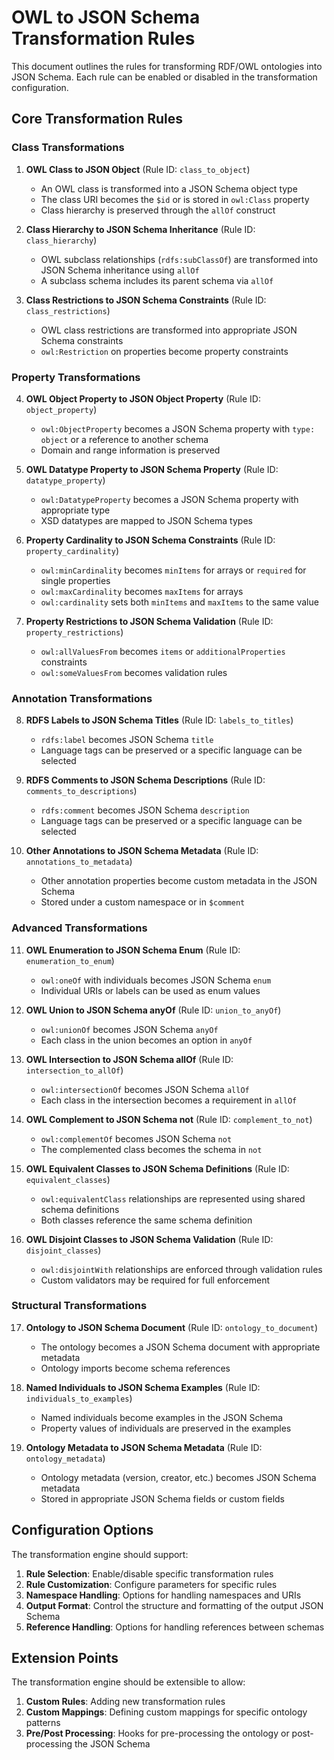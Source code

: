 # OWL to JSON Schema Transformation Rules

This document outlines the rules for transforming RDF/OWL ontologies into JSON Schema. Each rule can be enabled or disabled in the transformation configuration.

## Core Transformation Rules

### Class Transformations

1. **OWL Class to JSON Object** (Rule ID: `class_to_object`)
   - An OWL class is transformed into a JSON Schema object type
   - The class URI becomes the `$id` or is stored in `owl:Class` property
   - Class hierarchy is preserved through the `allOf` construct

2. **Class Hierarchy to JSON Schema Inheritance** (Rule ID: `class_hierarchy`)
   - OWL subclass relationships (`rdfs:subClassOf`) are transformed into JSON Schema inheritance using `allOf`
   - A subclass schema includes its parent schema via `allOf`

3. **Class Restrictions to JSON Schema Constraints** (Rule ID: `class_restrictions`)
   - OWL class restrictions are transformed into appropriate JSON Schema constraints
   - `owl:Restriction` on properties become property constraints

### Property Transformations

4. **OWL Object Property to JSON Object Property** (Rule ID: `object_property`)
   - `owl:ObjectProperty` becomes a JSON Schema property with `type: object` or a reference to another schema
   - Domain and range information is preserved

5. **OWL Datatype Property to JSON Schema Property** (Rule ID: `datatype_property`)
   - `owl:DatatypeProperty` becomes a JSON Schema property with appropriate type
   - XSD datatypes are mapped to JSON Schema types

6. **Property Cardinality to JSON Schema Constraints** (Rule ID: `property_cardinality`)
   - `owl:minCardinality` becomes `minItems` for arrays or `required` for single properties
   - `owl:maxCardinality` becomes `maxItems` for arrays
   - `owl:cardinality` sets both `minItems` and `maxItems` to the same value

7. **Property Restrictions to JSON Schema Validation** (Rule ID: `property_restrictions`)
   - `owl:allValuesFrom` becomes `items` or `additionalProperties` constraints
   - `owl:someValuesFrom` becomes validation rules

### Annotation Transformations

8. **RDFS Labels to JSON Schema Titles** (Rule ID: `labels_to_titles`)
   - `rdfs:label` becomes JSON Schema `title`
   - Language tags can be preserved or a specific language can be selected

9. **RDFS Comments to JSON Schema Descriptions** (Rule ID: `comments_to_descriptions`)
   - `rdfs:comment` becomes JSON Schema `description`
   - Language tags can be preserved or a specific language can be selected

10. **Other Annotations to JSON Schema Metadata** (Rule ID: `annotations_to_metadata`)
    - Other annotation properties become custom metadata in the JSON Schema
    - Stored under a custom namespace or in `$comment`

### Advanced Transformations

11. **OWL Enumeration to JSON Schema Enum** (Rule ID: `enumeration_to_enum`)
    - `owl:oneOf` with individuals becomes JSON Schema `enum`
    - Individual URIs or labels can be used as enum values

12. **OWL Union to JSON Schema anyOf** (Rule ID: `union_to_anyOf`)
    - `owl:unionOf` becomes JSON Schema `anyOf`
    - Each class in the union becomes an option in `anyOf`

13. **OWL Intersection to JSON Schema allOf** (Rule ID: `intersection_to_allOf`)
    - `owl:intersectionOf` becomes JSON Schema `allOf`
    - Each class in the intersection becomes a requirement in `allOf`

14. **OWL Complement to JSON Schema not** (Rule ID: `complement_to_not`)
    - `owl:complementOf` becomes JSON Schema `not`
    - The complemented class becomes the schema in `not`

15. **OWL Equivalent Classes to JSON Schema Definitions** (Rule ID: `equivalent_classes`)
    - `owl:equivalentClass` relationships are represented using shared schema definitions
    - Both classes reference the same schema definition

16. **OWL Disjoint Classes to JSON Schema Validation** (Rule ID: `disjoint_classes`)
    - `owl:disjointWith` relationships are enforced through validation rules
    - Custom validators may be required for full enforcement

### Structural Transformations

17. **Ontology to JSON Schema Document** (Rule ID: `ontology_to_document`)
    - The ontology becomes a JSON Schema document with appropriate metadata
    - Ontology imports become schema references

18. **Named Individuals to JSON Schema Examples** (Rule ID: `individuals_to_examples`)
    - Named individuals become examples in the JSON Schema
    - Property values of individuals are preserved in the examples

19. **Ontology Metadata to JSON Schema Metadata** (Rule ID: `ontology_metadata`)
    - Ontology metadata (version, creator, etc.) becomes JSON Schema metadata
    - Stored in appropriate JSON Schema fields or custom fields

## Configuration Options

The transformation engine should support:

1. **Rule Selection**: Enable/disable specific transformation rules
2. **Rule Customization**: Configure parameters for specific rules
3. **Namespace Handling**: Options for handling namespaces and URIs
4. **Output Format**: Control the structure and formatting of the output JSON Schema
5. **Reference Handling**: Options for handling references between schemas

## Extension Points

The transformation engine should be extensible to allow:

1. **Custom Rules**: Adding new transformation rules
2. **Custom Mappings**: Defining custom mappings for specific ontology patterns
3. **Pre/Post Processing**: Hooks for pre-processing the ontology or post-processing the JSON Schema